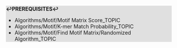 <div style="margin:2em; background-color: #e0e0e0;">

<strong>↩PREREQUISITES↩</strong>

 * Algorithms/Motif/Motif Matrix Score_TOPIC
 * Algorithms/Motif/K-mer Match Probability_TOPIC
 * Algorithms/Motif/Find Motif Matrix/Randomized Algorithm_TOPIC

</div>

